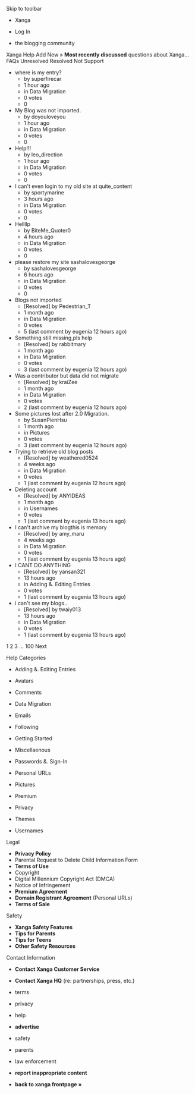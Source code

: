 Skip to toolbar

*   Xanga

*   Log In

*   the blogging community

Xanga Help Add New » **Most recently discussed** questions about Xanga… FAQs Unresolved Resolved Not Support

*   where is my entry?
    *   by superfirecar
    *   1 hour ago
    *   in Data Migration
    *   0 votes
    *   0
*   My Blog was not imported.
    *   by doyouloveyou
    *   1 hour ago
    *   in Data Migration
    *   0 votes
    *   0
*   Help!!!
    *   by leo\_direction
    *   1 hour ago
    *   in Data Migration
    *   0 votes
    *   0
*   I can't even login to my old site at quite\_content
    *   by sportymarine
    *   3 hours ago
    *   in Data Migration
    *   0 votes
    *   0
*   Hellllp
    *   by BiteMe\_Quoter0
    *   4 hours ago
    *   in Data Migration
    *   0 votes
    *   0
*   please restore my site sashalovesgeorge
    *   by sashalovesgeorge
    *   6 hours ago
    *   in Data Migration
    *   0 votes
    *   0
*   Blogs not imported
    *   \[Resolved\] by Pedestrian\_T
    *   1 month ago
    *   in Data Migration
    *   0 votes
    *   5 (last comment by eugenia 12 hours ago)
*   Something still missing,pls help
    *   \[Resolved\] by rabbitmary
    *   1 month ago
    *   in Data Migration
    *   0 votes
    *   3 (last comment by eugenia 12 hours ago)
*   Was a contributor but data did not migrate
    *   \[Resolved\] by kraiZee
    *   1 month ago
    *   in Data Migration
    *   0 votes
    *   2 (last comment by eugenia 12 hours ago)
*   Some pictures lost after 2.0 Migration.
    *   by SusanPienHsu
    *   1 month ago
    *   in Pictures
    *   0 votes
    *   3 (last comment by eugenia 12 hours ago)
*   Trying to retrieve old blog posts
    *   \[Resolved\] by weathered0524
    *   4 weeks ago
    *   in Data Migration
    *   0 votes
    *   1 (last comment by eugenia 12 hours ago)
*   Deleting account
    *   \[Resolved\] by ANYIDEAS
    *   1 month ago
    *   in Usernames
    *   0 votes
    *   1 (last comment by eugenia 13 hours ago)
*   I can't archive my blogthis is memory
    *   \[Resolved\] by amy\_maru
    *   4 weeks ago
    *   in Data Migration
    *   0 votes
    *   1 (last comment by eugenia 13 hours ago)
*   I CANT DO ANYTHING
    *   \[Resolved\] by yansan321
    *   13 hours ago
    *   in Adding &. Editing Entries
    *   0 votes
    *   1 (last comment by eugenia 13 hours ago)
*   i can't see my blogs..
    *   \[Resolved\] by twaiy013
    *   13 hours ago
    *   in Data Migration
    *   0 votes
    *   1 (last comment by eugenia 13 hours ago)

1 2 3 ... 100 Next

Help Categories

*   Adding &. Editing Entries
*   Avatars
*   Comments
*   Data Migration
*   Emails
*   Following
*   Getting Started
*   Miscellaenous

*   Passwords &. Sign-In
*   Personal URLs
*   Pictures
*   Premium
*   Privacy
*   Themes
*   Usernames

Legal

*   **Privacy Policy**
*   Parental Request to Delete Child Information Form
*   **Terms of Use**
*   Copyright
*   Digital Millennium Copyright Act (DMCA)
*   Notice of Infringement
*   **Premium Agreement**
*   **Domain Registrant Agreement** (Personal URLs)
*   **Terms of Sale**

Safety

*   **Xanga Safety Features**
*   **Tips for Parents**
*   **Tips for Teens**
*   **Other Safety Resources**

Contact Information

*   **Contact Xanga Customer Service**
*   **Contact Xanga HQ** (re: partnerships, press, etc.)

*   terms
*   privacy
*   help
*   **advertise**

*   safety
*   parents
*   law enforcement
*   **report inappropriate content**

*   **back to xanga frontpage »**